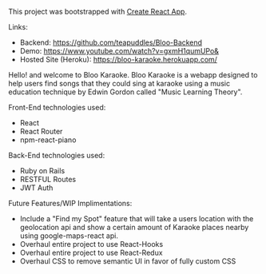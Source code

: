 This project was bootstrapped with [Create React App](https://github.com/facebook/create-react-app).

Links:
  - Backend: https://github.com/teapuddles/Bloo-Backend
  - Demo: https://www.youtube.com/watch?v=gxmH1qumUPo&
  - Hosted Site (Heroku): https://bloo-karaoke.herokuapp.com/
       
Hello! and welcome to Bloo Karaoke. Bloo Karaoke is a webapp designed to help users find songs that they could sing at karaoke using a music education technique by Edwin Gordon called "Music Learning Theory". 

Front-End technologies used:
  - React
  - React Router
  - npm-react-piano
  
Back-End technologies used:
  - Ruby on Rails
  - RESTFUL Routes
  - JWT Auth
  
Future Features/WIP Implimentations:
  - Include a "Find my Spot" feature that will take a users location with the geolocation api and show a certain amount of Karaoke places nearby using 
    google-maps-react api. 
  - Overhaul entire project to use React-Hooks
  - Overhaul entire project to use React-Redux
  - Overhaul CSS to remove semantic UI in favor of fully custom CSS
